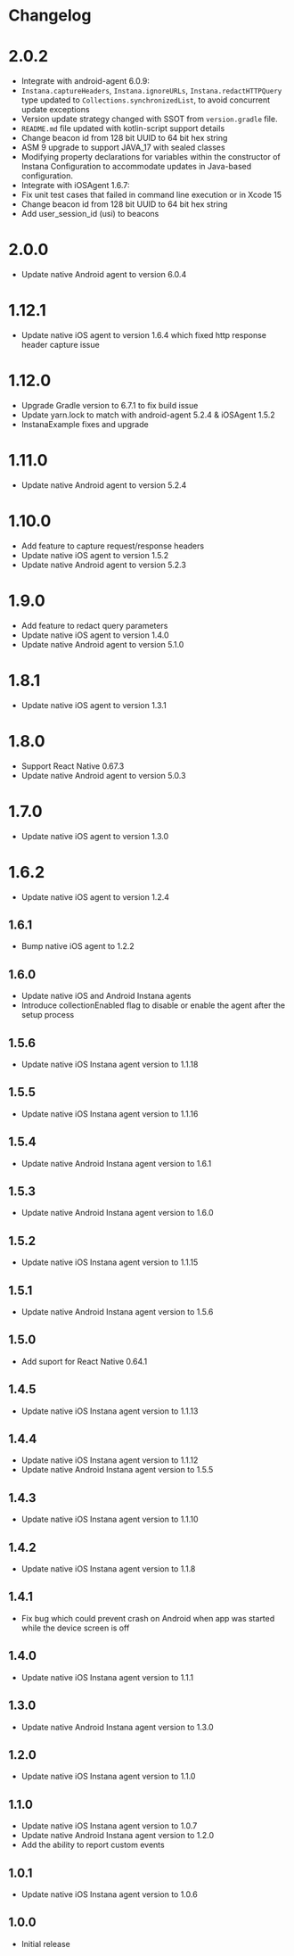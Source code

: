 # Changelog

# 2.0.2
- Integrate with android-agent 6.0.9:
- `Instana.captureHeaders`, `Instana.ignoreURLs`, `Instana.redactHTTPQuery` type updated to `Collections.synchronizedList`, to avoid concurrent update exceptions
- Version update strategy changed with SSOT from `version.gradle` file.
- `README.md` file updated with kotlin-script support details
- Change beacon id from 128 bit UUID to 64 bit hex string
- ASM 9 upgrade to support JAVA_17 with sealed classes
- Modifying property declarations for variables within the constructor of Instana Configuration to accommodate updates in Java-based configuration.
- Integrate with iOSAgent 1.6.7:
- Fix unit test cases that failed in command line execution or in Xcode 15
- Change beacon id from 128 bit UUID to 64 bit hex string
- Add user_session_id (usi) to beacons

# 2.0.0
- Update native Android agent to version 6.0.4

# 1.12.1
- Update native iOS agent to version 1.6.4 which fixed http response header capture issue

# 1.12.0
- Upgrade Gradle version to 6.7.1 to fix build issue
- Update yarn.lock to match with android-agent 5.2.4 & iOSAgent 1.5.2
- InstanaExample fixes and upgrade

# 1.11.0
- Update native Android agent to version 5.2.4

# 1.10.0
- Add feature to capture request/response headers
- Update native iOS agent to version 1.5.2
- Update native Android agent to version 5.2.3

# 1.9.0
- Add feature to redact query parameters
- Update native iOS agent to version 1.4.0
- Update native Android agent to version 5.1.0

# 1.8.1
- Update native iOS agent to version 1.3.1

# 1.8.0
- Support React Native 0.67.3
- Update native Android agent to version 5.0.3

# 1.7.0
- Update native iOS agent to version 1.3.0

# 1.6.2
- Update native iOS agent to version 1.2.4

## 1.6.1
- Bump native iOS agent to 1.2.2

## 1.6.0
- Update native iOS and Android Instana agents
- Introduce collectionEnabled flag to disable or enable the agent after the setup process

## 1.5.6
- Update native iOS Instana agent version to 1.1.18

## 1.5.5
- Update native iOS Instana agent version to 1.1.16

## 1.5.4
- Update native Android Instana agent version to 1.6.1

## 1.5.3
- Update native Android Instana agent version to 1.6.0

## 1.5.2
- Update native iOS Instana agent version to 1.1.15

## 1.5.1
- Update native Android Instana agent version to 1.5.6

## 1.5.0
- Add suport for React Native 0.64.1

## 1.4.5
- Update native iOS Instana agent version to 1.1.13

## 1.4.4
- Update native iOS Instana agent version to 1.1.12
- Update native Android Instana agent version to 1.5.5

## 1.4.3
- Update native iOS Instana agent version to 1.1.10

## 1.4.2
- Update native iOS Instana agent version to 1.1.8

## 1.4.1
- Fix bug which could prevent crash on Android when app was started while the device screen is off

## 1.4.0
- Update native iOS Instana agent version to 1.1.1

## 1.3.0
- Update native Android Instana agent version to 1.3.0

## 1.2.0
- Update native iOS Instana agent version to 1.1.0

## 1.1.0
- Update native iOS Instana agent version to 1.0.7
- Update native Android Instana agent version to 1.2.0
- Add the ability to report custom events

## 1.0.1
- Update native iOS Instana agent version to 1.0.6

## 1.0.0

- Initial release
